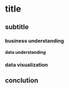 <h1>title</h1>
<h2>subtitle</h2>
<h3>business understanding</h3>
<h4>data understanding</h4>
<h3>data visualization</h3>
<h2>conclution</h2>
